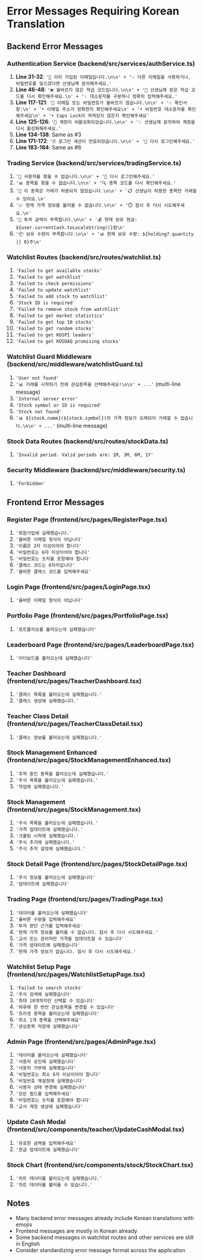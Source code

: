 # Error Messages Requiring Korean Translation

## Backend Error Messages

### Authentication Service (backend/src/services/authService.ts)
1. **Line 31-32**: `'🚫 이미 가입된 이메일입니다.\n\n' + '💡 다른 이메일을 사용하거나, 비밀번호를 잊으셨다면 선생님께 문의해주세요.'`
2. **Line 46-48**: `'❌ 올바르지 않은 학급 코드입니다.\n\n' + '📝 선생님께 받은 학급 코드를 다시 확인해주세요.\n' + '💡 대소문자를 구분하니 정확히 입력해주세요.'`
3. **Line 117-121**: `'🔐 이메일 또는 비밀번호가 올바르지 않습니다.\n\n' + '💡 확인사항:\n' + '• 이메일 주소가 정확한지 확인해주세요\n' + '• 비밀번호 대소문자를 확인해주세요\n' + '• Caps Lock이 켜져있지 않은지 확인해주세요'`
4. **Line 125-126**: `'🚫 계정이 비활성화되었습니다.\n\n' + '💡 선생님께 문의하여 계정을 다시 활성화해주세요.'`
5. **Line 134-138**: Same as #3
6. **Line 171-172**: `'⏰ 로그인 세션이 만료되었습니다.\n\n' + '🔄 다시 로그인해주세요.'`
7. **Line 183-184**: Same as #6

### Trading Service (backend/src/services/tradingService.ts)
1. `'👤 사용자를 찾을 수 없습니다.\n\n' + '🔄 다시 로그인해주세요.'`
2. `'📊 종목을 찾을 수 없습니다.\n\n' + '🔍 종목 코드를 다시 확인해주세요.'`
3. `'🚫 이 종목은 거래가 허용되지 않았습니다.\n\n' + '📋 선생님이 허용한 종목만 거래할 수 있어요.\n'`
4. `'💹 현재 가격 정보를 불러올 수 없습니다.\n\n' + '⏱️ 잠시 후 다시 시도해주세요.\n'`
5. `'💸 투자 금액이 부족합니다.\n\n' + '💰 현재 보유 현금: ${user.currentCash.toLocaleString()}원\n'`
6. `'📦 보유 수량이 부족합니다.\n\n' + '📊 현재 보유 수량: ${holding?.quantity || 0}주\n'`

### Watchlist Routes (backend/src/routes/watchlist.ts)
1. `'Failed to get available stocks'`
2. `'Failed to get watchlist'`
3. `'Failed to check permissions'`
4. `'Failed to update watchlist'`
5. `'Failed to add stock to watchlist'`
6. `'Stock ID is required'`
7. `'Failed to remove stock from watchlist'`
8. `'Failed to get market statistics'`
9. `'Failed to get top 10 stocks'`
10. `'Failed to get random stocks'`
11. `'Failed to get KOSPI leaders'`
12. `'Failed to get KOSDAQ promising stocks'`

### Watchlist Guard Middleware (backend/src/middleware/watchlistGuard.ts)
1. `'User not found'`
2. `'📊 거래를 시작하기 전에 관심종목을 선택해주세요!\n\n' + ...'` (multi-line message)
3. `'Internal server error'`
4. `'Stock symbol or ID is required'`
5. `'Stock not found'`
6. `'📊 ${stock.name}(${stock.symbol})의 가격 정보가 오래되어 거래할 수 없습니다.\n\n' + ...'` (multi-line message)

### Stock Data Routes (backend/src/routes/stockData.ts)
1. `'Invalid period. Valid periods are: 1M, 3M, 6M, 1Y'`

### Security Middleware (backend/src/middleware/security.ts)
1. `'Forbidden'`

## Frontend Error Messages

### Register Page (frontend/src/pages/RegisterPage.tsx)
1. `'회원가입에 실패했습니다.'`
2. `'올바른 이메일 형식이 아닙니다'`
3. `'이름은 2자 이상이어야 합니다'`
4. `'비밀번호는 6자 이상이어야 합니다'`
5. `'비밀번호는 숫자를 포함해야 합니다'`
6. `'클래스 코드는 6자리입니다'`
7. `'올바른 클래스 코드를 입력해주세요'`

### Login Page (frontend/src/pages/LoginPage.tsx)
1. `'올바른 이메일 형식이 아닙니다'`

### Portfolio Page (frontend/src/pages/PortfolioPage.tsx)
1. `'포트폴리오를 불러오는데 실패했습니다'`

### Leaderboard Page (frontend/src/pages/LeaderboardPage.tsx)
1. `'리더보드를 불러오는데 실패했습니다'`

### Teacher Dashboard (frontend/src/pages/TeacherDashboard.tsx)
1. `'클래스 목록을 불러오는데 실패했습니다.'`
2. `'클래스 생성에 실패했습니다.'`

### Teacher Class Detail (frontend/src/pages/TeacherClassDetail.tsx)
1. `'클래스 정보를 불러오는데 실패했습니다.'`

### Stock Management Enhanced (frontend/src/pages/StockManagementEnhanced.tsx)
1. `'추적 중인 종목을 불러오는데 실패했습니다.'`
2. `'주식 목록을 불러오는데 실패했습니다.'`
3. `'작업에 실패했습니다.'`

### Stock Management (frontend/src/pages/StockManagement.tsx)
1. `'주식 목록을 불러오는데 실패했습니다.'`
2. `'가격 업데이트에 실패했습니다.'`
3. `'크롤링 시작에 실패했습니다.'`
4. `'주식 추가에 실패했습니다.'`
5. `'주식 추적 설정에 실패했습니다.'`

### Stock Detail Page (frontend/src/pages/StockDetailPage.tsx)
1. `'주식 정보를 불러오는데 실패했습니다'`
2. `'업데이트에 실패했습니다'`

### Trading Page (frontend/src/pages/TradingPage.tsx)
1. `'데이터를 불러오는데 실패했습니다'`
2. `'올바른 수량을 입력해주세요'`
3. `'투자 판단 근거를 입력해주세요'`
4. `'현재 가격 정보를 불러올 수 없습니다. 잠시 후 다시 시도해주세요.'`
5. `'교사 또는 관리자만 가격을 업데이트할 수 있습니다'`
6. `'가격 업데이트에 실패했습니다'`
7. `'현재 가격 정보가 없습니다. 잠시 후 다시 시도해주세요.'`

### Watchlist Setup Page (frontend/src/pages/WatchlistSetupPage.tsx)
1. `'Failed to search stocks'`
2. `'주식 검색에 실패했습니다'`
3. `'최대 10개까지만 선택할 수 있습니다'`
4. `'하루에 한 번만 관심종목을 변경할 수 있습니다'`
5. `'프리셋 종목을 불러오는데 실패했습니다'`
6. `'최소 1개 종목을 선택해주세요'`
7. `'관심종목 저장에 실패했습니다'`

### Admin Page (frontend/src/pages/AdminPage.tsx)
1. `'데이터를 불러오는데 실패했습니다'`
2. `'사용자 승인에 실패했습니다'`
3. `'사용자 거부에 실패했습니다'`
4. `'비밀번호는 최소 6자 이상이어야 합니다'`
5. `'비밀번호 재설정에 실패했습니다'`
6. `'사용자 상태 변경에 실패했습니다'`
7. `'모든 필드를 입력해주세요'`
8. `'비밀번호는 숫자를 포함해야 합니다'`
9. `'교사 계정 생성에 실패했습니다'`

### Update Cash Modal (frontend/src/components/teacher/UpdateCashModal.tsx)
1. `'유효한 금액을 입력해주세요'`
2. `'현금 업데이트에 실패했습니다'`

### Stock Chart (frontend/src/components/stock/StockChart.tsx)
1. `'차트 데이터를 불러오는데 실패했습니다.'`
2. `'차트 데이터를 불러올 수 없습니다.'`

## Notes
- Many backend error messages already include Korean translations with emojis
- Frontend messages are mostly in Korean already
- Some backend messages in watchlist routes and other services are still in English
- Consider standardizing error message format across the application